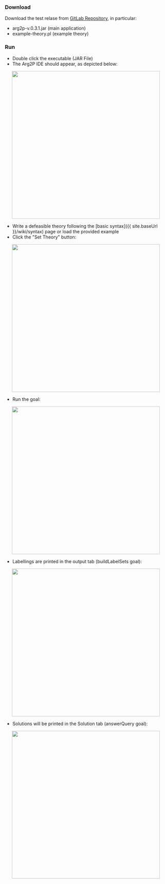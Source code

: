 ---
---

### Download
Download the test relase from [GitLab Repository](https://gitlab.com/pika-lab/argumentation/arg2p/-/releases), in particular:
- arg2p-v.0.3.1.jar (main application)
- example-theory.pl (example theory)


### Run

- Double click the executable (JAR File)
- The Arg2P IDE should appear, as depicted below:

<!--- ![Arg2P IDE][run1] --->

<!--- [run1]: {{ 'assets/media/run1.png'|asset|scale(0.65)  }} --->

<p align="center">
  <img width="460" src={{ 'assets/media/run1.png'|asset|scale(0.65)  }}>
</p>


- Write a defeasible theory following the [basic syntax]({{ site.baseUrl }}/wiki/syntax) page or load the provided example
- Click the "Set Theory" button:
<!--- ![Arg2P IDE Set Theory][run2] --->

<!--- [run2]: {{ 'assets/media/run2.png'|asset|scale(0.65)  }} --->

<p align="center">
  <img width="460" src={{ 'assets/media/run2.png'|asset|scale(0.65)  }}>
</p>

- Run the goal:
<!--- ![Arg2P IDE Solve][run3] --->

<!--- [run3]: {{ 'assets/media/run3.png'|asset|scale(0.65)  }} --->

<p align="center">
  <img width="460" src={{ 'assets/media/run3.png'|asset|scale(0.65)  }}>
</p>


- Labellings are printed in the output tab (buildLabelSets goal):
<!--- ![Arg2P IDE Labelling][run4] --->

<!--- [run4]: {{ 'assets/media/run4.png'|asset|scale(0.65)  }} --->

<p align="center">
  <img width="460" src={{ 'assets/media/run4.png'|asset|scale(0.65)  }}>
</p>


- Solutions will be printed in the Solution tab (answerQuery goal):
<!--- ![Arg2P IDE query][run5] --->

<!--- [run5]: {{ 'assets/media/run5.png'|asset|scale(0.65)  }} --->

<p align="center">
  <img width="460" src={{ 'assets/media/run5.png'|asset|scale(0.65)  }}>
</p>
